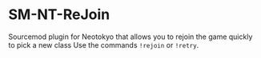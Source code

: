 # SM-NT-ReJoin
Sourcemod plugin for Neotokyo that allows you to rejoin the game quickly to pick a new class
Use the commands `!rejoin` or `!retry`.
